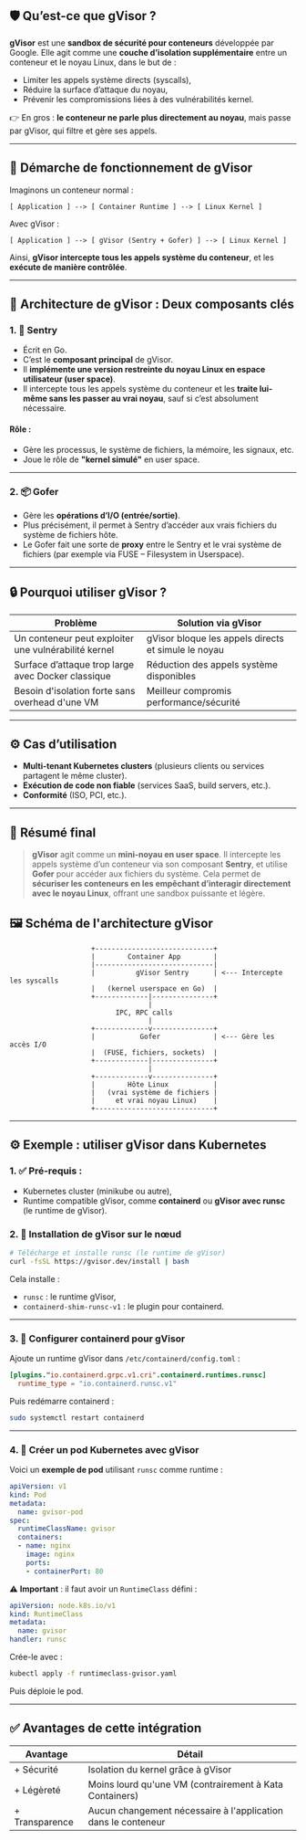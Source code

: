 ## 🛡️ Qu’est-ce que **gVisor** ?

**gVisor** est une **sandbox de sécurité pour conteneurs** développée par Google. Elle agit comme une **couche d’isolation supplémentaire** entre un conteneur et le noyau Linux, dans le but de :

* Limiter les appels système directs (syscalls),
* Réduire la surface d’attaque du noyau,
* Prévenir les compromissions liées à des vulnérabilités kernel.

👉 En gros : **le conteneur ne parle plus directement au noyau**, mais passe par gVisor, qui filtre et gère ses appels.

---

## 🔁 Démarche de fonctionnement de **gVisor**

Imaginons un conteneur normal :

```plaintext
[ Application ] --> [ Container Runtime ] --> [ Linux Kernel ]
```

Avec gVisor :

```plaintext
[ Application ] --> [ gVisor (Sentry + Gofer) ] --> [ Linux Kernel ]
```

Ainsi, **gVisor intercepte tous les appels système du conteneur**, et les **exécute de manière contrôlée**.

---

## 🧱 Architecture de gVisor : Deux composants clés

### 1. 🧠 **Sentry**

* Écrit en Go.
* C’est le **composant principal** de gVisor.
* Il **implémente une version restreinte du noyau Linux en espace utilisateur (user space)**.
* Il intercepte tous les appels système du conteneur et les **traite lui-même sans les passer au vrai noyau**, sauf si c’est absolument nécessaire.

#### Rôle :

* Gère les processus, le système de fichiers, la mémoire, les signaux, etc.
* Joue le rôle de **"kernel simulé"** en user space.

---

### 2. 📦 **Gofer**

* Gère les **opérations d’I/O (entrée/sortie)**.
* Plus précisément, il permet à Sentry d’accéder aux vrais fichiers du système de fichiers hôte.
* Le Gofer fait une sorte de **proxy** entre le Sentry et le vrai système de fichiers (par exemple via FUSE – Filesystem in Userspace).

---

## 🔒 Pourquoi utiliser gVisor ?

| Problème                                             | Solution via gVisor                                 |
| ---------------------------------------------------- | --------------------------------------------------- |
| Un conteneur peut exploiter une vulnérabilité kernel | gVisor bloque les appels directs et simule le noyau |
| Surface d’attaque trop large avec Docker classique   | Réduction des appels système disponibles            |
| Besoin d'isolation forte sans overhead d'une VM      | Meilleur compromis performance/sécurité             |

---

## ⚙️ Cas d’utilisation

* **Multi-tenant Kubernetes clusters** (plusieurs clients ou services partagent le même cluster).
* **Exécution de code non fiable** (services SaaS, build servers, etc.).
* **Conformité** (ISO, PCI, etc.).

---

## 📌 Résumé final

> **gVisor** agit comme un **mini-noyau en user space**. Il intercepte les appels système d’un conteneur via son composant **Sentry**, et utilise **Gofer** pour accéder aux fichiers du système. Cela permet de **sécuriser les conteneurs en les empêchant d’interagir directement avec le noyau Linux**, offrant une sandbox puissante et légère.



## 🖼️ **Schéma de l'architecture gVisor**

```plaintext
                    +-----------------------------+
                    |        Container App        |
                    |-----------------------------|
                    |          gVisor Sentry      | <--- Intercepte les syscalls
                    |   (kernel userspace en Go)  |
                    +-------------|---------------+
                                  |
                          IPC, RPC calls
                                  |
                    +-------------v---------------+
                    |           Gofer             | <--- Gère les accès I/O
                    |  (FUSE, fichiers, sockets)  |
                    +-------------|---------------+
                                  |
                    +-------------v---------------+
                    |        Hôte Linux           |
                    |   (vrai système de fichiers |
                    |     et vrai noyau Linux)    |
                    +-----------------------------+
```

---

## ⚙️ **Exemple : utiliser gVisor dans Kubernetes**

### 1. ✅ **Pré-requis** :

* Kubernetes cluster (minikube ou autre),
* Runtime compatible gVisor, comme **containerd** ou **gVisor avec runsc** (le runtime de gVisor).

### 2. 🔧 **Installation de gVisor sur le nœud**

```bash
# Télécharge et installe runsc (le runtime de gVisor)
curl -fsSL https://gvisor.dev/install | bash
```

Cela installe :

* `runsc` : le runtime gVisor,
* `containerd-shim-runsc-v1` : le plugin pour containerd.

---

### 3. 🧩 **Configurer containerd pour gVisor**

Ajoute un runtime gVisor dans `/etc/containerd/config.toml` :

```toml
[plugins."io.containerd.grpc.v1.cri".containerd.runtimes.runsc]
  runtime_type = "io.containerd.runsc.v1"
```

Puis redémarre containerd :

```bash
sudo systemctl restart containerd
```

---

### 4. 🚀 **Créer un pod Kubernetes avec gVisor**

Voici un **exemple de pod** utilisant `runsc` comme runtime :

```yaml
apiVersion: v1
kind: Pod
metadata:
  name: gvisor-pod
spec:
  runtimeClassName: gvisor
  containers:
  - name: nginx
    image: nginx
    ports:
    - containerPort: 80
```

⚠️ **Important** : il faut avoir un `RuntimeClass` défini :

```yaml
apiVersion: node.k8s.io/v1
kind: RuntimeClass
metadata:
  name: gvisor
handler: runsc
```

Crée-le avec :

```bash
kubectl apply -f runtimeclass-gvisor.yaml
```

Puis déploie le pod.

---

## ✅ **Avantages de cette intégration**

| Avantage       | Détail                                                        |
| -------------- | ------------------------------------------------------------- |
| + Sécurité     | Isolation du kernel grâce à gVisor                            |
| + Légèreté     | Moins lourd qu'une VM (contrairement à Kata Containers)       |
| + Transparence | Aucun changement nécessaire à l'application dans le conteneur |
